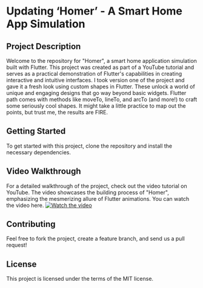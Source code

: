 # Updating ‘Homer’ - A Smart Home App Simulation

## Project Description
Welcome to the repository for "Homer", a smart home application simulation built with Flutter. This project was created as part of a YouTube tutorial and serves as a practical demonstration of Flutter's capabilities in creating interactive and intuitive interfaces.
I took version one of the project and gave it a fresh look using custom shapes in Flutter. These unlock a world of unique and engaging designs that go way beyond basic widgets.
Flutter path comes with methods like moveTo, lineTo, and arcTo (and more!) to craft some seriously cool shapes. It might take a little practice to map out the points, but trust me, the results are FIRE.

## Getting Started
To get started with this project, clone the repository and install the necessary dependencies.

## Video Walkthrough
For a detailed walkthrough of the project, check out the video tutorial on YouTube. The video showcases the building process of "Homer", emphasizing the mesmerizing allure of Flutter animations. You can watch the video here.
[![Watch the video](https://img.youtube.com/vi/bJ9bMOOJzAM/maxresdefault.jpg)](https://youtu.be/bJ9bMOOJzAM)

## Contributing
Feel free to fork the project, create a feature branch, and send us a pull request!

## License
This project is licensed under the terms of the MIT license.
